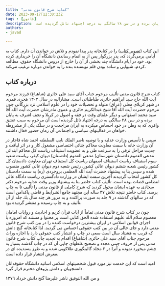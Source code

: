 ```yaml
---
title: "کتاب: شرح قانون مدنی"
date: 2023-09-17T12:30:23Z
tags : [قانون]
description:  کتاب شرح قانون مدنی تألیف مرحوم جناب آقای سید علی حائری (شاهباغ) فرزند مرحوم آیت الله حاج سید ابراهیم حائری طباطبائی است. مشارالیه در سال ۱۳۰۴ هجری قمری در شهر کربلای معلی (عراق) متولد و تحصیلات خود را در علوم اسلامی نزد بزرگانی چون مرحوم حضرت آیت الله آقا شیخ عبدالکریم حائری و عموی مادرشان حضرت آیت الله آقا سید محمد اصفهانی و دیگر علمای وقت در فقه و اصول در کربلا و نجف اشرف به پایان برده و در سن ۲۸ سالگی به درجه اجتهاد نائل گردیده است
authors:
- javad

---
```


این کتاب ([تصویر کتاب](/book/img/‌Haeri-civil-law.jpg)) را  در کتابخانه پدر پیدا نمودم و تلاش در خواندن آن دارم. کتاب به ایامی برمی‌گردد که، پدر بزرگوار پس از به اتمام رساندن دانشگاه آن را خریداری کرده بود. خود در ایام دانشگاه چند بخشی از آن را خارج از دروس دانشگاه حقوق، مطالعه کردم، شیوایی و ساده بودن قلم نویسنده بنده را به خواندن دوباره ترغیب می‌کند.

## درباره کتاب
کتاب شرح قانون مدنی تألیف مرحوم جناب آقای سید علی حائری (شاهباغ) فرزند مرحوم آیت الله حاج سید ابراهیم حائری طباطبائی است. مشارالیه در سال ۱۳۰۴ هجری قمری در شهر کربلای معلی (عراق) متولد و تحصیلات خود را در علوم اسلامی نزد بزرگانی چون مرحوم حضرت آیت الله آقا شیخ عبدالکریم حائری و عموی مادرشان حضرت آیت الله آقا سید محمد اصفهانی و دیگر علمای وقت در فقه و اصول در کربلا و نجف اشرف به پایان برده و در سن ۲۸ سالگی به درجه اجتهاد نائل گردیده است
آن مرحوم به سبب عشق وافری که به وطن در خود احساس میکرده به ایران مراجعت و در سلک یکی از مشروطه خواهان در فعالیتهای سیاسی و اجتماعی آن زمان حضور فعال داشتند.

سپس با تأسیس وزارت عدلیه و با توصیه ناصر الملك نايب السلطنه احمد شاه قاجار در آن وزارت خانه با سمت معاونت محاکم جنائی اختصاصی مشغول کار و در اثر لیاقت و جدیت مراحل ترقی را به سرعت طی 
و به عضویت استیناف ریاست کل محاكم ابتدائی مدعی العموم دادستان شهرستان) مدعی العموم (دادستان) دیوان کیفر، ریاست شعبه سوم استیناف ریاست استیناف اصفهان ریاست کل استیناف تهران معاونت دادستان کل کشور رئیس شعبه ششم دیوان عالی کشور، رئیس شعبه دوم دیوان عالی کشور منصوب شده و سپس بنا به پیشنهاد حضرت آیت الله العظمی بروجردی (ره) به سمت دادستان کل کشور انتخاب گردیدند آخرین سمت ایشان در وزارت دادگستری
ریاست دادگاه عالی انتظامی قضات بوده است. تألیف کتاب حاضر بنا به پیشنهاد وزیر وقت عدلیه مرحوم دکتر سجادی به عهده ایشان محول گردید که شرح کاملی از قانون مدنی را تألیف تا به چاپ برسد. کتاب حاضر نتیجه تلاش ۴۷ ساله این مجتهد جامع الشرایط و قاضی پاکدامن است که در سالهای گذشته در ۹ جلد به صورت پراکنده و به مرور هر چند سال بك جلد از آن تألیف و به چاپ رسیده و منتشر گردیده بود.

چون در کتاب شرح قانون مدنی تماماً از آیات قرآن کریم و احادیث و روایات امامان معصوم سلام الله علیهم استفاده شده الحق کتابی است پر محتوا و مستند که امروزه با اجرای قوانین اسلامی در ایران بیشترین درخواست کننده را در بین کتب شرح قانون مدنی دارد و جای خالی آن در بین کتب حقوقی احساس می گردید. لذا کتابخانه گنج دانش که قریب به هشتاد سال است سعی در چاپ و انتشار کتب حقوقی دارد با اجازه وراث مرحوم جناب آقای سید علی حائری (شاهباغ) اقدام به تجدید چاپ کتاب شرح قانون مدنی پس از حروف چینی مجدد و تصحیح غلطهای چاپی آن که در چاپ گذشته بسیار به چشم میخورد نموده و آنرا در ۲ مجلد گالینگوری طلاکوبی شده و به طرز پسندیده ای در معرض انتشار قرار داده است.

امید است که این خدمت نیز مورد قبول شخصیتهای اسلامی اساتید دانشگاه حقوقدانان دانشجویان و دانش پژوهان محترم قرار گیرد.

و من الله التوفيق ناشر علیرضا گنج دانش خرداد ١٣٧٦
